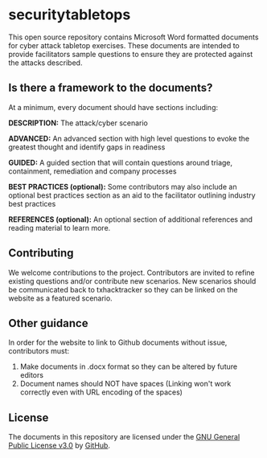 # securitytabletops

This open source repository contains Microsoft Word formatted documents for cyber attack tabletop exercises.  These documents are intended to provide facilitators sample questions to ensure they are protected against the attacks described.

## Is there a framework to the documents?

At a minimum, every document should have sections including:

**DESCRIPTION:** The attack/cyber scenario

**ADVANCED:** An advanced section with high level questions to evoke the greatest thought and identify gaps in readiness

**GUIDED:** A guided section that will contain questions around triage, containment, remediation and company processes

**BEST PRACTICES (optional):** Some contributors may also include an optional best practices section as an aid to the facilitator outlining industry best practices

**REFERENCES (optional):** An optional section of additional references and reading material to learn more.

## Contributing

We welcome contributions to the project.  Contributors are invited to refine existing questions and/or contribute new scenarios.  New scenarios should be communicated back to txhacktracker so they can be linked on the website as a featured scenario.

## Other guidance

In order for the website to link to Github documents without issue, contributors must:
1) Make documents in .docx format so they can be altered by future editors
2) Document names should NOT have spaces (Linking won't work correctly even with URL encoding of the spaces)

## License

The documents in this repository are licensed under the [GNU General Public License v3.0](LICENSE) by [GitHub](https://github.com).

